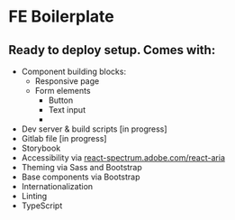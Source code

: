 # FE Boilerplate

## Ready to deploy setup. Comes with:
* Component building blocks:
  * Responsive page
  * Form elements
    * Button
    * Text input
    * 
* Dev server & build scripts [in progress]
* Gitlab file [in progress]
* Storybook
* Accessibility via [react-spectrum.adobe.com/react-aria](react-spectrum.adobe.com/react-aria)
* Theming via Sass and Bootstrap
* Base components via Bootstrap
* Internationalization
* Linting
* TypeScript
